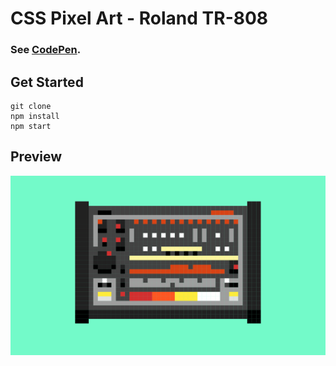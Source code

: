 # CSS Pixel Art - Roland TR-808

### See [CodePen](https://codepen.io/ryankendrick/pen/GRyojMr).

## Get Started

```
git clone
npm install
npm start
```

## Preview

![Pixel Art Drum Machine.](https://github.com/RyanKendrick/pixelart-roland-tr808/blob/main/public/Roland-tr808.png?raw=true "Pixel Art Drum Machine.")

